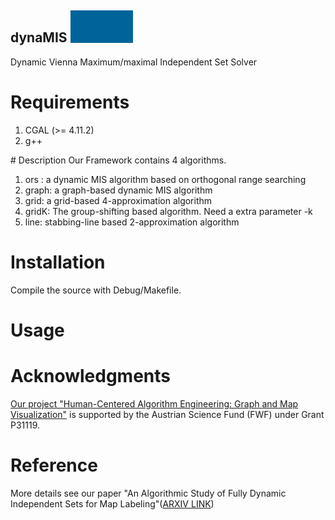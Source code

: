 ## dynaMIS <img src="dynamis_icon.gif" width="100">
Dynamic Vienna Maximum/maximal Independent Set Solver 
# Requirements
<ol>
<li>CGAL (>= 4.11.2)</li>
<li>  g++ </li>
</ol>
# Description
Our Framework contains 4 algorithms.
<ol>
<li>ors : a dynamic MIS algorithm based on orthogonal range searching </li>
<li>graph: a graph-based dynamic MIS algorithm</li>
<li>grid: a grid-based 4-approximation algorithm </li>
<li>gridK: The group-shifting based algorithm. Need a extra parameter -k</li>
<li>line: stabbing-line based 2-approximation algorithm</li>
</ol>


# Installation
Compile the source with Debug/Makefile.
# Usage


# Acknowledgments
[Our project "Human-Centered Algorithm Engineering: Graph and Map Visualization"](https://www.ac.tuwien.ac.at/research/humalgo/) is supported by the Austrian Science Fund (FWF) under Grant P31119.
# Reference
More details see our paper "An Algorithmic Study of Fully Dynamic Independent Sets for Map Labeling"([ARXIV LINK](https://arxiv.org/abs/2002.07611))

